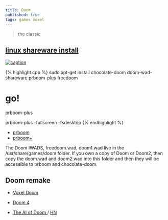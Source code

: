 ```yaml
---
title: Doom
published: true
tags: games voxel
---
```

> the classic 

## [linux shareware install](http://securitronlinux.com/installing-and-playing-the-classic-pc-doom-game-on-linuxubuntu/)

[![caption](https://img.youtube.com/vi/K0nlO87evhY/0.jpg)](https://www.youtube.com/watch?v=K0nlO87evhY)

{% highlight cpp %}
sudo apt-get install chocolate-doom doom-wad-shareware prboom-plus freedoom

# go!
prboom-plus

prboom-plus -fullscreen -fsdesktop
{% endhighlight %}

- [prboom](http://prboom.sourceforge.net/about.html#history)
- [prboom+](http://prboom-plus.sourceforge.net/)

The Doom IWADS, freedoom.wad, doom1.wad live in the /usr/share/games/doom folder. If you own a copy of Doom or Doom2, then copy the doom.wad and doom2.wad into this folder and then they will be accessible to prboom and chocolate-doom.

## Doom remake
- [Voxel Doom](https://www.youtube.com/watch?v=M-aVt77epQ4)
- [Doom 4](https://archive.org/details/doom_remake_4_download)

- [The AI of Doom ](https://www.gamedeveloper.com/blogs/the-ai-of-doom-1993) / [HN](https://news.ycombinator.com/item?id=31252391)
